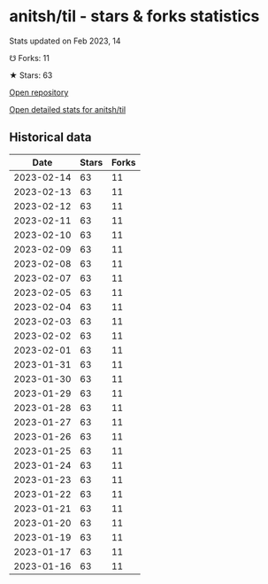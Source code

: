 # anitsh/til - stars & forks statistics

Stats updated on Feb 2023, 14

☋ Forks: 11

★ Stars: 63

[Open repository](https://github.com/anitsh/til)

[Open detailed stats for anitsh/til](https://reviewgithub.com/rep/anitsh/til)

## Historical data
| Date | Stars | Forks |
|------|-------|-------|
| 2023-02-14 | 63 | 11 | 
| 2023-02-13 | 63 | 11 | 
| 2023-02-12 | 63 | 11 | 
| 2023-02-11 | 63 | 11 | 
| 2023-02-10 | 63 | 11 | 
| 2023-02-09 | 63 | 11 | 
| 2023-02-08 | 63 | 11 | 
| 2023-02-07 | 63 | 11 | 
| 2023-02-05 | 63 | 11 | 
| 2023-02-04 | 63 | 11 | 
| 2023-02-03 | 63 | 11 | 
| 2023-02-02 | 63 | 11 | 
| 2023-02-01 | 63 | 11 | 
| 2023-01-31 | 63 | 11 | 
| 2023-01-30 | 63 | 11 | 
| 2023-01-29 | 63 | 11 | 
| 2023-01-28 | 63 | 11 | 
| 2023-01-27 | 63 | 11 | 
| 2023-01-26 | 63 | 11 | 
| 2023-01-25 | 63 | 11 | 
| 2023-01-24 | 63 | 11 | 
| 2023-01-23 | 63 | 11 | 
| 2023-01-22 | 63 | 11 | 
| 2023-01-21 | 63 | 11 | 
| 2023-01-20 | 63 | 11 | 
| 2023-01-19 | 63 | 11 | 
| 2023-01-17 | 63 | 11 | 
| 2023-01-16 | 63 | 11 | 

